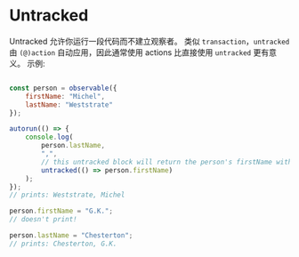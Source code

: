 # Untracked

Untracked 允许你运行一段代码而不建立观察者。
类似 `transaction`，`untracked` 由 `(@)action` 自动应用，因此通常使用 actions 比直接使用 `untracked` 更有意义。
示例:

```javascript

const person = observable({
	firstName: "Michel",
	lastName: "Weststrate"
});

autorun(() => {
	console.log(
		person.lastName,
		",",
		// this untracked block will return the person's firstName without establishing a dependency
		untracked(() => person.firstName)
	);
});
// prints: Weststrate, Michel

person.firstName = "G.K.";
// doesn't print!

person.lastName = "Chesterton";
// prints: Chesterton, G.K.
```